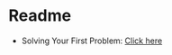 # Readme

- Solving Your First Problem: [Click here](https://leetcode.com/explore/featured/card/the-leetcode-beginners-guide/678/sql-data-structure/4352/)
